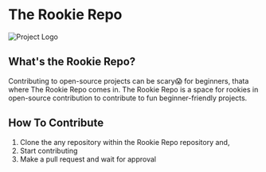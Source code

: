 # The Rookie Repo

<img src="images/logo.png" alt="Project Logo" align="center">

## What's the Rookie Repo?

Contributing to open-source projects can be scary😱 for beginners, thata where The Rookie Repo comes in. The Rookie Repo is a space for rookies in open-source contribution to contribute to fun beginner-friendly projects.

## How To Contribute

1. Clone the any repository within the Rookie Repo repository and,
2. Start contributing
3. Make a pull request and wait for approval
